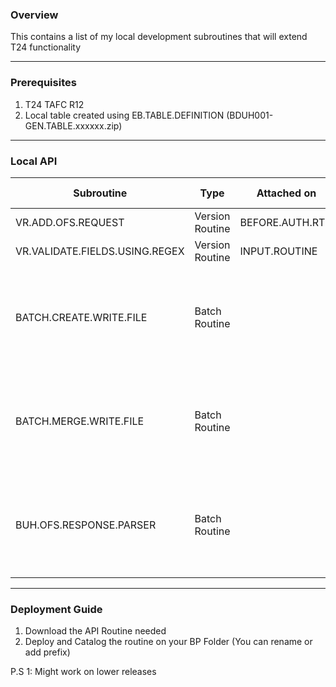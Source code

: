 ### Overview
This contains a list of my local development subroutines that will extend T24 functionality

***

### Prerequisites
1. T24 TAFC R12
1. Local table created using EB.TABLE.DEFINITION (BDUH001-GEN.TABLE.xxxxxx.zip)

***
### Local API

| Subroutine             | Type            | Attached on     | Description   | Input Parameters | Output Parameters|
|------------------------|-----------------|-----------------|---------------|------------------|------------------|
| VR.ADD.OFS.REQUEST                  | Version Routine | BEFORE.AUTH.RTN | Add Additional OFS Request at Version Level |||
| VR.VALIDATE.FIELDS.USING.REGEX      | Version Routine | INPUT.ROUTINE   | Validate fields using on REGEX Expression   |||
| BATCH.CREATE.WRITE.FILE             | Batch Routine   |                 | This will create/write file per agent. Files will be merge by BATCH.MERGE.WRITE.FILE routine | Y.FILE.DIR = File Directory <br /> Y.FILENAME = File Name     <br /> Y.FILE.EXT = File extension <br /> Y.RECORD   = Record ||
| BATCH.MERGE.WRITE.FILE              | Batch Routine   |                 | This will merge files created by BATCH.CREATE.WRITE.FILE routine. This will be placed on .POST or .SELECT(Using Control list) file of Batch routine | Y.FILE.DIR  = File Directory <br /> Y.FILENAME  = File Name <br /> Y.TIMESTAMP = Option to place timespamp, Set yo 'Y' |Y.ERR       = Error
| BUH.OFS.RESPONSE.PARSER             | Batch Routine |  | This will extract OFS message and convert into variables | Y.OFS.RESPONSE   - OFS Response| Y.REC.ID         - OFS Record ID <br /> Y.REC.STATUS     - OFS Error Message <br /> Y.REC.STATUS.IND - OFS Error Indicator|

***
### Deployment Guide

1. Download the API Routine needed
1. Deploy and Catalog the routine on your BP Folder (You can rename or add prefix)

P.S 1: Might work on lower releases
